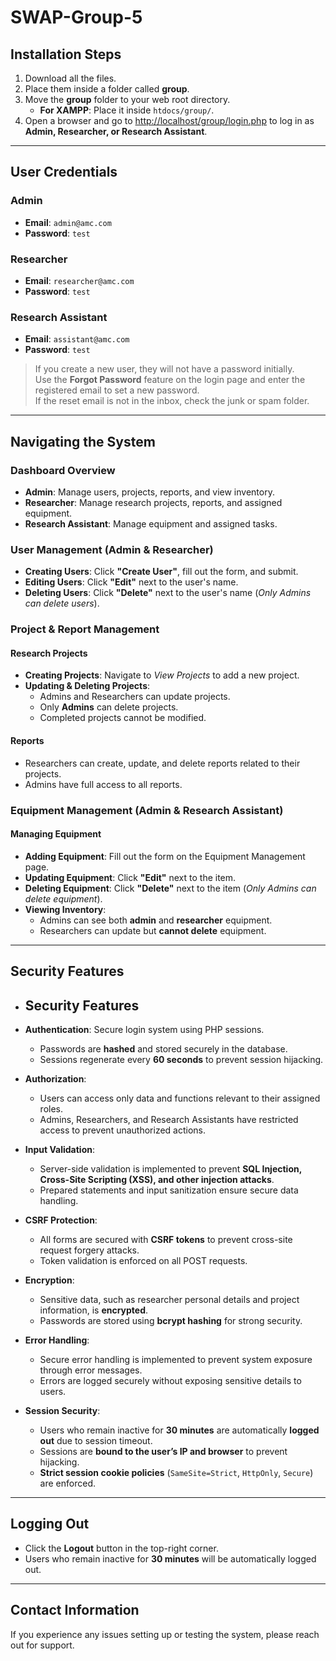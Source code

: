 # SWAP-Group-5

## Installation Steps

1. Download all the files.
2. Place them inside a folder called **group**.
3. Move the **group** folder to your web root directory.
   - **For XAMPP**: Place it inside `htdocs/group/`.
4. Open a browser and go to [http://localhost/group/login.php](http://localhost/group/login.php) to log in as **Admin, Researcher, or Research Assistant**.

---

## User Credentials

### Admin
- **Email**: `admin@amc.com`
- **Password**: `test`

### Researcher
- **Email**: `researcher@amc.com`
- **Password**: `test`

### Research Assistant
- **Email**: `assistant@amc.com`
- **Password**: `test`

> If you create a new user, they will not have a password initially.  
> Use the **Forgot Password** feature on the login page and enter the registered email to set a new password.  
> If the reset email is not in the inbox, check the junk or spam folder.

---

## Navigating the System

### **Dashboard Overview**
- **Admin**: Manage users, projects, reports, and view inventory.
- **Researcher**: Manage research projects, reports, and assigned equipment.
- **Research Assistant**: Manage equipment and assigned tasks.

### **User Management (Admin & Researcher)**
- **Creating Users**: Click **"Create User"**, fill out the form, and submit.
- **Editing Users**: Click **"Edit"** next to the user's name.
- **Deleting Users**: Click **"Delete"** next to the user's name (*Only Admins can delete users*).

### **Project & Report Management**
#### **Research Projects**
- **Creating Projects**: Navigate to *View Projects* to add a new project.
- **Updating & Deleting Projects**:  
  - Admins and Researchers can update projects.  
  - Only **Admins** can delete projects.  
  - Completed projects cannot be modified.

#### **Reports**
- Researchers can create, update, and delete reports related to their projects.
- Admins have full access to all reports.

### **Equipment Management (Admin & Research Assistant)**
#### **Managing Equipment**
- **Adding Equipment**: Fill out the form on the Equipment Management page.
- **Updating Equipment**: Click **"Edit"** next to the item.
- **Deleting Equipment**: Click **"Delete"** next to the item (*Only Admins can delete equipment*).
- **Viewing Inventory**:
  - Admins can see both **admin** and **researcher** equipment.
  - Researchers can update but **cannot delete** equipment.

---

## Security Features
- ## Security Features

- **Authentication**: Secure login system using PHP sessions.  
  - Passwords are **hashed** and stored securely in the database.  
  - Sessions regenerate every **60 seconds** to prevent session hijacking.  

- **Authorization**:  
  - Users can access only data and functions relevant to their assigned roles.  
  - Admins, Researchers, and Research Assistants have restricted access to prevent unauthorized actions.  

- **Input Validation**:  
  - Server-side validation is implemented to prevent **SQL Injection, Cross-Site Scripting (XSS), and other injection attacks**.  
  - Prepared statements and input sanitization ensure secure data handling.  

- **CSRF Protection**:  
  - All forms are secured with **CSRF tokens** to prevent cross-site request forgery attacks.  
  - Token validation is enforced on all POST requests.  

- **Encryption**:  
  - Sensitive data, such as researcher personal details and project information, is **encrypted**.  
  - Passwords are stored using **bcrypt hashing** for strong security.  

- **Error Handling**:  
  - Secure error handling is implemented to prevent system exposure through error messages.  
  - Errors are logged securely without exposing sensitive details to users.  

- **Session Security**:  
  - Users who remain inactive for **30 minutes** are automatically **logged out** due to session timeout.  
  - Sessions are **bound to the user’s IP and browser** to prevent hijacking.  
  - **Strict session cookie policies** (`SameSite=Strict`, `HttpOnly`, `Secure`) are enforced.  

---

## Logging Out
- Click the **Logout** button in the top-right corner.
- Users who remain inactive for **30 minutes** will be automatically logged out.

---

## Contact Information
If you experience any issues setting up or testing the system, please reach out for support.
